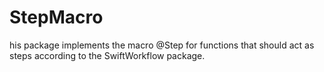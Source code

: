 # StepMacro
his package implements the macro @Step for functions that should act as steps according to the SwiftWorkflow package.
